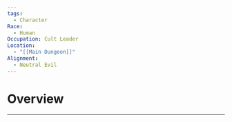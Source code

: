 ```yaml
---
tags:
  - Character
Race:
  - Human
Occupation: Cult Leader
Location:
  - "[[Main Dungeon]]"
Alignment:
  - Neutral Evil
---
```

# Overview
---
